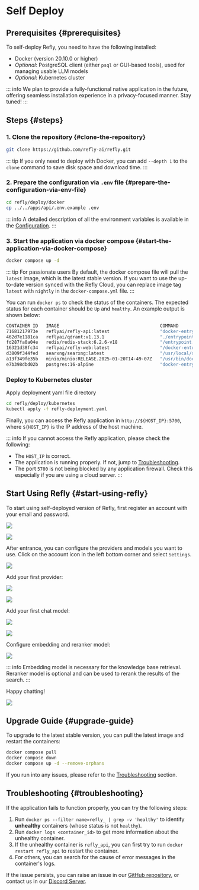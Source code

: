 # Self Deploy

## Prerequisites {#prerequisites}

To self-deploy Refly, you need to have the following installed:

- Docker (version 20.10.0 or higher)
- *Optional*: PostgreSQL client (either `psql` or GUI-based tools), used for managing usable LLM models
- *Optional*: Kubernetes cluster

::: info
We plan to provide a fully-functional native application in the future, offering seamless installation experience in a privacy-focused manner. Stay tuned!
:::

## Steps {#steps}

### 1. Clone the repository {#clone-the-repository}

```bash
git clone https://github.com/refly-ai/refly.git
```

::: tip
If you only need to deploy with Docker, you can add `--depth 1` to the `clone` command to save disk space and download time.
:::

### 2. Prepare the configuration via `.env` file {#prepare-the-configuration-via-env-file}

```bash
cd refly/deploy/docker
cp ../../apps/api/.env.example .env
```

::: info
A detailed description of all the environment variables is available in the [Configuration](../configuration.md).
:::

### 3. Start the application via docker compose {#start-the-application-via-docker-compose}

```bash
docker compose up -d
```

::: tip For passionate users
By default, the docker compose file will pull the `latest` image, which is the latest stable version. If you want to use the up-to-date version synced with the Refly Cloud, you can replace image tag `latest` with `nightly` in the `docker-compose.yml` file.
:::

You can run `docker ps` to check the status of the containers. The expected status for each container should be `Up` and `healthy`. An example output is shown below:

```bash
CONTAINER ID   IMAGE                                      COMMAND                  CREATED       STATUS                 PORTS                                                                                    NAMES
71681217973e   reflyai/refly-api:latest                   "docker-entrypoint.s…"   5 hours ago   Up 5 hours (healthy)   3000/tcp, 0.0.0.0:5800-5801->5800-5801/tcp, :::5800-5801->5800-5801/tcp                  refly_api
462d7e1181ca   reflyai/qdrant:v1.13.1                     "./entrypoint.sh"        5 hours ago   Up 5 hours (healthy)   0.0.0.0:36333-6334->6333-6334/tcp, :::6333-6334->6333-6334/tcp                           refly_qdrant
fd287fa0a04e   redis/redis-stack:6.2.6-v18                "/entrypoint.sh"         5 hours ago   Up 5 hours (healthy)   0.0.0.0:6379->6379/tcp, :::36379->6379/tcp, 0.0.0.0:38001->8001/tcp, :::38001->8001/tcp  refly_redis
16321d38fc34   reflyai/refly-web:latest                   "/docker-entrypoint.…"   5 hours ago   Up 5 hours             0.0.0.0:5700->80/tcp, [::]:5700->80/tcp                                                  refly_web
d3809f344fed   searxng/searxng:latest                     "/usr/local/searxng/…"   5 hours ago   Up 5 hours (healthy)   0.0.0.0:38080->8080/tcp, [::]:38080->8080/tcp                                            refly_searxng
a13f349fe35b   minio/minio:RELEASE.2025-01-20T14-49-07Z   "/usr/bin/docker-ent…"   5 hours ago   Up 5 hours (healthy)   0.0.0.0:39000-39001->9000-9001/tcp, :::39000-39001->9000-9001/tcp                        refly_minio
e7b398dbd02b   postgres:16-alpine                         "docker-entrypoint.s…"   5 hours ago   Up 5 hours (healthy)   0.0.0.0:35432->5432/tcp, :::35432->5432/tcp                                              refly_db
```

### Deploy to Kubernetes cluster

Apply deployment yaml file directory

```bash
cd refly/deploy/kubernetes
kubectl apply -f refly-deployment.yaml
```

Finally, you can access the Refly application in `http://${HOST_IP}:5700`, where `${HOST_IP}` is the IP address of the host machine.

::: info
If you cannot access the Refly application, please check the following:

- The `HOST_IP` is correct.
- The application is running properly. If not, jump to [Troubleshooting](#troubleshooting).
- The port `5700` is not being blocked by any application firewall. Check this especially if you are using a cloud server.
:::



## Start Using Refly {#start-using-refly}

To start using self-deployed version of Refly, first register an account with your email and password.

![](/images/register-1.webp)

![](/images/register-2.webp)

After entrance, you can configure the providers and models you want to use. Click on the account icon in the left bottom corner and select `Settings`.

![](/images/settings.webp)

Add your first provider:

![](/images/settings-provider.webp)

![](/images/settings-provider-modal.webp)

Add your first chat model:

![](/images/add-model.webp)

![](/images/add-model-modal.webp)

Configure embedding and reranker model:

![](/images/other-models.webp)

::: info
Embedding model is necessary for the knowledge base retrieval. Reranker model is optional and can be used to rerank the results of the search.
:::

Happy chatting!

![](/images/start-chat.webp)

## Upgrade Guide {#upgrade-guide}

To upgrade to the latest stable version, you can pull the latest image and restart the containers:

```bash
docker compose pull
docker compose down
docker compose up -d --remove-orphans
```

If you run into any issues, please refer to the [Troubleshooting](#troubleshooting) section.

## Troubleshooting {#troubleshooting}

If the application fails to function properly, you can try the following steps:

1. Run `docker ps --filter name=refly_ | grep -v 'healthy'` to identify **unhealthy** containers (whose status is not `healthy`).
2. Run `docker logs <container_id>` to get more information about the unhealthy container.
3. If the unhealthy container is `refly_api`, you can first try to run `docker restart refly_api` to restart the container.
4. For others, you can search for the cause of error messages in the container's logs.

If the issue persists, you can raise an issue in our [GitHub repository](https://github.com/refly-ai/refly/issues), or contact us in our [Discord Server](https://discord.gg/bWjffrb89h).
